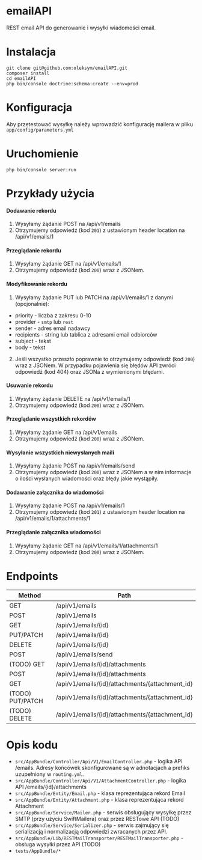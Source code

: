 emailAPI
========

REST email API do generowanie i wysyłki wiadomości email.

# Instalacja
```
git clone git@github.com:oleksym/emailAPI.git
composer install
cd emailAPI
php bin/console doctrine:schema:create --env=prod
```

# Konfiguracja
Aby przetestować wysyłkę należy wprowadzić konfigurację mailera w pliku `app/config/parameters.yml`

# Uruchomienie
`php bin/console server:run`

# Przykłady użycia
#### Dodawanie rekordu
1. Wysyłamy żądanie POST na /api/v1/emails
2. Otrzymujemy odpowiedź (kod `201`) z ustawionym header location na /api/v1/emails/1

#### Przeglądanie rekordu
1. Wysyłamy żądanie GET na /api/v1/emails/1
2. Otrzymujemy odpowiedź (kod `200`) wraz z JSONem.

#### Modyfikowanie rekordu
1. Wysyłamy żądanie PUT lub PATCH na /api/v1/emails/1 z danymi (opcjonalnie):
- priority - liczba z zakresu 0-10
- provider - `smtp` lub `rest`
- sender - adres email nadawcy
- recipients - string lub tablica z adresami email odbiorców
- subject - tekst
- body - tekst
2. Jeśli wszystko przeszło poprawnie to otrzymujemy odpowiedź (kod `200`) wraz z JSONem. W przypadku pojawienia się błędów API zwróci odpowiedź (kod 404) oraz JSONa z wymienionymi błędami.

#### Usuwanie rekordu
1. Wysyłamy żądanie DELETE na /api/v1/emails/1
2. Otrzymujemy odpowiedź (kod `200`) wraz z JSONem.

#### Przeglądanie wszystkich rekordów
1. Wysyłamy żądanie GET na /api/v1/emails
2. Otrzymujemy odpowiedź (kod `200`) wraz z JSONem.

#### Wysyłanie wszystkich niewysłanych maili
1. Wysyłamy żądanie POST na /api/v1/emails/send
2. Otrzymujemy odpowiedź (kod `200`) wraz z JSONem a w nim informacje o ilości wysłanych wiadomości oraz błędy jakie wystąpiły.

#### Dodawanie załącznika do wiadomości
1. Wysyłamy żądanie POST na /api/v1/emails/1
2. Otrzymujemy odpowiedź (kod `201`) z ustawionym header location na /api/v1/emails/1/attachments/1

#### Przeglądanie załącznika wiadomości
1. Wysyłamy żądanie GET na /api/v1/emails/1/attachments/1
2. Otrzymujemy odpowiedź (kod `200`) wraz z JSONem.


# Endpoints
| Method | Path |
| ------ | ------ |
| GET         | /api/v1/emails |
| POST        | /api/v1/emails |
| GET         | /api/v1/emails/{id} |
| PUT/PATCH   | /api/v1/emails/{id} |
| DELETE      | /api/v1/emails/{id} |
| POST        | /api/v1/emails/send |
| (TODO) GET        | /api/v1/emails/{id}/attachments |
| POST        | /api/v1/emails/{id}/attachments |
| GET        | /api/v1/emails/{id}/attachments/{attachment_id} |
| (TODO) PUT/PATCH | /api/v1/emails/{id}/attachments/{attachment_id} |
| (TODO) DELETE | /api/v1/emails/{id}/attachments/{attachment_id} |

# Opis kodu
- `src/AppBundle/Controller/Api/V1/EmailController.php` - logika API /emails. Adresy końcówek skonfigurowane są w adnotacjach a prefiks uzupełniony w `routing.yml`.
- `src/AppBundle/Controller/Api/V1/AttachmentController.php` - logika API /emails/{id}/attachments
- `src/AppBundle/Entity/Email.php` - klasa reprezentująca rekord Email
- `src/AppBundle/Entity/Attachment.php` - klasa reprezentująca rekord Attachment
- `src/AppBundle/Service/Mailer.php` - serwis obsługujący wysyłkę przez SMTP (przy użyciu SwiftMailera) oraz przez RESTowe API (TODO)
- `src/AppBundle/Service/Serializer.php` - serwis zajmujący się serializacją i normalizacją odpowiedzi zwracanych przez API.
- `src/AppBundle/Lib/RESTMailTransporter/RESTMailTransporter.php` - obsługa wysyłki przez API (TODO)
- `tests/AppBundle/*`
